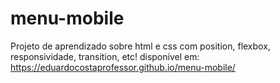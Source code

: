 # menu-mobile
Projeto de aprendizado sobre html e css com position, flexbox, responsividade, transition, etc! disponível em: https://eduardocostaprofessor.github.io/menu-mobile/
